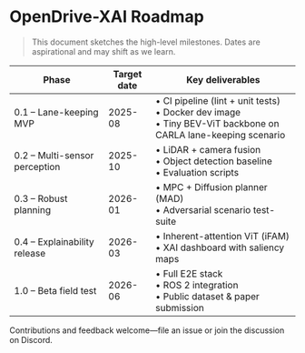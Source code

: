 # OpenDrive-XAI Roadmap

> This document sketches the high-level milestones. Dates are aspirational and may shift as we learn.

| Phase | Target date | Key deliverables |
|-------|-------------|------------------|
| 0.1 – Lane-keeping MVP | 2025-08 | • CI pipeline (lint + unit tests)<br>• Docker dev image<br>• Tiny BEV-ViT backbone on CARLA lane-keeping scenario |
| 0.2 – Multi-sensor perception | 2025-10 | • LiDAR + camera fusion<br>• Object detection baseline<br>• Evaluation scripts |
| 0.3 – Robust planning | 2026-01 | • MPC + Diffusion planner (MAD)<br>• Adversarial scenario test-suite |
| 0.4 – Explainability release | 2026-03 | • Inherent-attention ViT (iFAM)<br>• XAI dashboard with saliency maps |
| 1.0 – Beta field test | 2026-06 | • Full E2E stack<br>• ROS 2 integration<br>• Public dataset & paper submission |

Contributions and feedback welcome—file an issue or join the discussion on Discord. 